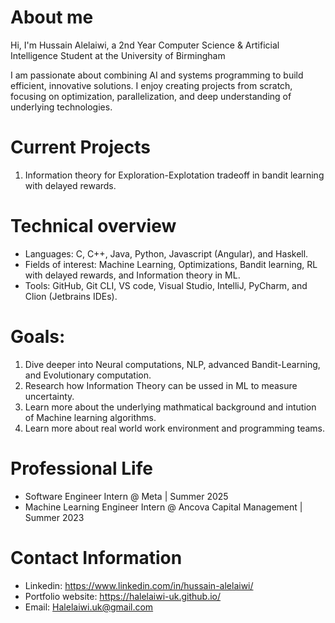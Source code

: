 # About me
Hi, I'm Hussain Alelaiwi, a 2nd Year Computer Science & Artificial Intelligence Student at the University of Birmingham

I am passionate about combining AI and systems programming to build efficient, innovative solutions. I enjoy creating projects from scratch, focusing on optimization, parallelization, and deep understanding of underlying technologies.

# Current Projects

1. Information theory for Exploration-Explotation tradeoff in bandit learning with delayed rewards. 

# Technical overview

- Languages: C, C++, Java, Python, Javascript (Angular), and Haskell.
- Fields of interest: Machine Learning, Optimizations, Bandit learning, RL with delayed rewards, and Information theory in ML.
- Tools: GitHub, Git CLI, VS code, Visual Studio, IntelliJ, PyCharm, and Clion (Jetbrains IDEs). 

# Goals:
1. Dive deeper into Neural computations, NLP, advanced Bandit-Learning, and Evolutionary computation.
2. Research how Information Theory can be ussed in ML to measure uncertainty.
3. Learn more about the underlying mathmatical background and intution of Machine learning algorithms.
4. Learn more about real world work environment and programming teams.

# Professional Life
- Software Engineer Intern @ Meta | Summer 2025
- Machine Learning Engineer Intern @ Ancova Capital Management | Summer 2023

# Contact Information
- Linkedin: https://www.linkedin.com/in/hussain-alelaiwi/
- Portfolio website: https://halelaiwi-uk.github.io/
- Email: Halelaiwi.uk@gmail.com
